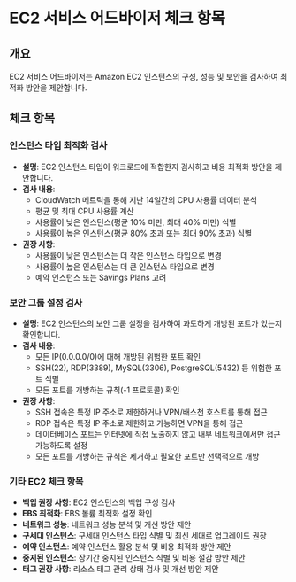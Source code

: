 # EC2 서비스 어드바이저 체크 항목

## 개요
EC2 서비스 어드바이저는 Amazon EC2 인스턴스의 구성, 성능 및 보안을 검사하여 최적화 방안을 제안합니다.

## 체크 항목

### 인스턴스 타입 최적화 검사
- **설명**: EC2 인스턴스 타입이 워크로드에 적합한지 검사하고 비용 최적화 방안을 제안합니다.
- **검사 내용**:
  - CloudWatch 메트릭을 통해 지난 14일간의 CPU 사용률 데이터 분석
  - 평균 및 최대 CPU 사용률 계산
  - 사용률이 낮은 인스턴스(평균 10% 미만, 최대 40% 미만) 식별
  - 사용률이 높은 인스턴스(평균 80% 초과 또는 최대 90% 초과) 식별
- **권장 사항**:
  - 사용률이 낮은 인스턴스는 더 작은 인스턴스 타입으로 변경
  - 사용률이 높은 인스턴스는 더 큰 인스턴스 타입으로 변경
  - 예약 인스턴스 또는 Savings Plans 고려

### 보안 그룹 설정 검사
- **설명**: EC2 인스턴스의 보안 그룹 설정을 검사하여 과도하게 개방된 포트가 있는지 확인합니다.
- **검사 내용**:
  - 모든 IP(0.0.0.0/0)에 대해 개방된 위험한 포트 확인
  - SSH(22), RDP(3389), MySQL(3306), PostgreSQL(5432) 등 위험한 포트 식별
  - 모든 포트를 개방하는 규칙(-1 프로토콜) 확인
- **권장 사항**:
  - SSH 접속은 특정 IP 주소로 제한하거나 VPN/배스천 호스트를 통해 접근
  - RDP 접속은 특정 IP 주소로 제한하고 가능하면 VPN을 통해 접근
  - 데이터베이스 포트는 인터넷에 직접 노출하지 않고 내부 네트워크에서만 접근 가능하도록 설정
  - 모든 포트를 개방하는 규칙은 제거하고 필요한 포트만 선택적으로 개방

### 기타 EC2 체크 항목
- **백업 권장 사항**: EC2 인스턴스의 백업 구성 검사
- **EBS 최적화**: EBS 볼륨 최적화 설정 확인
- **네트워크 성능**: 네트워크 성능 분석 및 개선 방안 제안
- **구세대 인스턴스**: 구세대 인스턴스 타입 식별 및 최신 세대로 업그레이드 권장
- **예약 인스턴스**: 예약 인스턴스 활용 분석 및 비용 최적화 방안 제안
- **중지된 인스턴스**: 장기간 중지된 인스턴스 식별 및 비용 절감 방안 제안
- **태그 권장 사항**: 리소스 태그 관리 상태 검사 및 개선 방안 제안